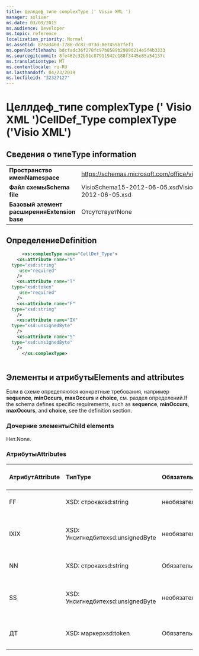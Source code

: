 ```yaml
---
title: Целлдеф_типе complexType (' Visio XML ')
manager: soliver
ms.date: 03/09/2015
ms.audience: Developer
ms.topic: reference
localization_priority: Normal
ms.assetid: 87ea346d-1786-dc87-073d-8e7459b7fef1
ms.openlocfilehash: bdcfadc36f278fc97b8589b2989d214e5f4b3333
ms.sourcegitcommit: 8fe462c32b91c87911942c188f3445e85a54137c
ms.translationtype: MT
ms.contentlocale: ru-RU
ms.lasthandoff: 04/23/2019
ms.locfileid: "32327127"
---
```

# <a name="celldeftype-complextype-visio-xml"></a><span data-ttu-id="57704-102">Целлдеф_типе complexType (' Visio XML ')</span><span class="sxs-lookup"><span data-stu-id="57704-102">CellDef_Type complexType ('Visio XML')</span></span>

## <a name="type-information"></a><span data-ttu-id="57704-103">Сведения о типе</span><span class="sxs-lookup"><span data-stu-id="57704-103">Type information</span></span>

|||
|:-----|:-----|
|<span data-ttu-id="57704-104">**Пространство имен**</span><span class="sxs-lookup"><span data-stu-id="57704-104">**Namespace**</span></span> <br/> |https://schemas.microsoft.com/office/visio/2011/1/core  <br/> |
|<span data-ttu-id="57704-105">**Файл схемы**</span><span class="sxs-lookup"><span data-stu-id="57704-105">**Schema file**</span></span> <br/> |<span data-ttu-id="57704-106">VisioSchema15-2012-06-05.xsd</span><span class="sxs-lookup"><span data-stu-id="57704-106">VisioSchema15-2012-06-05.xsd</span></span>  <br/> |
|<span data-ttu-id="57704-107">**Базовый элемент расширения**</span><span class="sxs-lookup"><span data-stu-id="57704-107">**Extension base**</span></span> <br/> |<span data-ttu-id="57704-108">Отсутствует</span><span class="sxs-lookup"><span data-stu-id="57704-108">None</span></span>  <br/> |
   
## <a name="definition"></a><span data-ttu-id="57704-109">Определение</span><span class="sxs-lookup"><span data-stu-id="57704-109">Definition</span></span>

```XML
      <xs:complexType name="CellDef_Type">
    <xs:attribute name="N"
  type="xsd:string"
     use="required"
    />
    <xs:attribute name="T"
  type="xsd:token"
     use="required"
    />
    <xs:attribute name="F"
  type="xsd:string"
    />
    <xs:attribute name="IX"
  type="xsd:unsignedByte"
    />
    <xs:attribute name="S"
  type="xsd:unsignedByte"
    />
      </xs:complexType>
      
```

## <a name="elements-and-attributes"></a><span data-ttu-id="57704-110">Элементы и атрибуты</span><span class="sxs-lookup"><span data-stu-id="57704-110">Elements and attributes</span></span>

<span data-ttu-id="57704-111">Если в схеме определяются конкретные требования, например **sequence**, **minOccurs**, **maxOccurs** и **choice**, см. раздел определений.</span><span class="sxs-lookup"><span data-stu-id="57704-111">If the schema defines specific requirements, such as **sequence**, **minOccurs**, **maxOccurs**, and **choice**, see the definition section.</span></span> 
  
### <a name="child-elements"></a><span data-ttu-id="57704-112">Дочерние элементы</span><span class="sxs-lookup"><span data-stu-id="57704-112">Child elements</span></span>

<span data-ttu-id="57704-113">Нет.</span><span class="sxs-lookup"><span data-stu-id="57704-113">None.</span></span>
  
### <a name="attributes"></a><span data-ttu-id="57704-114">Атрибуты</span><span class="sxs-lookup"><span data-stu-id="57704-114">Attributes</span></span>

|<span data-ttu-id="57704-115">**Атрибут**</span><span class="sxs-lookup"><span data-stu-id="57704-115">**Attribute**</span></span>|<span data-ttu-id="57704-116">**Тип**</span><span class="sxs-lookup"><span data-stu-id="57704-116">**Type**</span></span>|<span data-ttu-id="57704-117">**Обязательный**</span><span class="sxs-lookup"><span data-stu-id="57704-117">**Required**</span></span>|<span data-ttu-id="57704-118">**Описание**</span><span class="sxs-lookup"><span data-stu-id="57704-118">**Description**</span></span>|<span data-ttu-id="57704-119">**Возможные значения**</span><span class="sxs-lookup"><span data-stu-id="57704-119">**Possible values**</span></span>|
|:-----|:-----|:-----|:-----|:-----|
|<span data-ttu-id="57704-120">F</span><span class="sxs-lookup"><span data-stu-id="57704-120">F</span></span>  <br/> |<span data-ttu-id="57704-121">XSD: строка</span><span class="sxs-lookup"><span data-stu-id="57704-121">xsd:string</span></span>  <br/> |<span data-ttu-id="57704-122">необязательный</span><span class="sxs-lookup"><span data-stu-id="57704-122">optional</span></span>  <br/> ||<span data-ttu-id="57704-123">Значения типа String: XSD.</span><span class="sxs-lookup"><span data-stu-id="57704-123">Values of the xsd:string type.</span></span>  <br/> |
|<span data-ttu-id="57704-124">IX</span><span class="sxs-lookup"><span data-stu-id="57704-124">IX</span></span>  <br/> |<span data-ttu-id="57704-125">XSD: Унсигнедбите</span><span class="sxs-lookup"><span data-stu-id="57704-125">xsd:unsignedByte</span></span>  <br/> |<span data-ttu-id="57704-126">необязательный</span><span class="sxs-lookup"><span data-stu-id="57704-126">optional</span></span>  <br/> ||<span data-ttu-id="57704-127">Значения типа XSD: Унсигнедбите.</span><span class="sxs-lookup"><span data-stu-id="57704-127">Values of the xsd:unsignedByte type.</span></span>  <br/> |
|<span data-ttu-id="57704-128">N</span><span class="sxs-lookup"><span data-stu-id="57704-128">N</span></span>  <br/> |<span data-ttu-id="57704-129">XSD: строка</span><span class="sxs-lookup"><span data-stu-id="57704-129">xsd:string</span></span>  <br/> |<span data-ttu-id="57704-130">Обязательный</span><span class="sxs-lookup"><span data-stu-id="57704-130">required</span></span>  <br/> ||<span data-ttu-id="57704-131">Значения типа String: XSD.</span><span class="sxs-lookup"><span data-stu-id="57704-131">Values of the xsd:string type.</span></span>  <br/> |
|<span data-ttu-id="57704-132">S</span><span class="sxs-lookup"><span data-stu-id="57704-132">S</span></span>  <br/> |<span data-ttu-id="57704-133">XSD: Унсигнедбите</span><span class="sxs-lookup"><span data-stu-id="57704-133">xsd:unsignedByte</span></span>  <br/> |<span data-ttu-id="57704-134">необязательный</span><span class="sxs-lookup"><span data-stu-id="57704-134">optional</span></span>  <br/> ||<span data-ttu-id="57704-135">Значения типа XSD: Унсигнедбите.</span><span class="sxs-lookup"><span data-stu-id="57704-135">Values of the xsd:unsignedByte type.</span></span>  <br/> |
|<span data-ttu-id="57704-136">Д</span><span class="sxs-lookup"><span data-stu-id="57704-136">T</span></span>  <br/> |<span data-ttu-id="57704-137">XSD: маркер</span><span class="sxs-lookup"><span data-stu-id="57704-137">xsd:token</span></span>  <br/> |<span data-ttu-id="57704-138">Обязательный</span><span class="sxs-lookup"><span data-stu-id="57704-138">required</span></span>  <br/> ||<span data-ttu-id="57704-139">Значения типа маркера XSD:.</span><span class="sxs-lookup"><span data-stu-id="57704-139">Values of the xsd:token type.</span></span>  <br/> |
   

